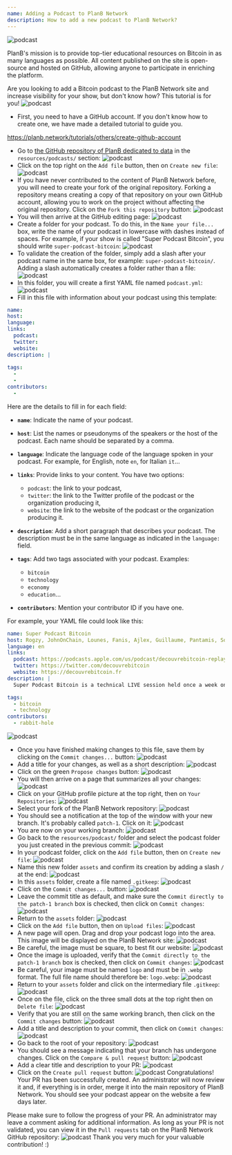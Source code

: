 ```yaml
---
name: Adding a Podcast to PlanB Network
description: How to add a new podcast to PlanB Network?
---
```

![podcast](assets/cover.webp)

PlanB's mission is to provide top-tier educational resources on Bitcoin in as many languages as possible. All content published on the site is open-source and hosted on GitHub, allowing anyone to participate in enriching the platform.

Are you looking to add a Bitcoin podcast to the PlanB Network site and increase visibility for your show, but don't know how? This tutorial is for you!
![podcast](assets/01.webp)
- First, you need to have a GitHub account. If you don't know how to create one, we have made a detailed tutorial to guide you.

https://planb.network/tutorials/others/create-github-account


- Go to [the GitHub repository of PlanB dedicated to data](https://github.com/PlanB-Network/bitcoin-educational-content/tree/dev/resources/podcasts) in the `resources/podcasts/` section:
![podcast](assets/02.webp)
- Click on the top right on the `Add file` button, then on `Create new file`:
![podcast](assets/03.webp)
- If you have never contributed to the content of PlanB Network before, you will need to create your fork of the original repository. Forking a repository means creating a copy of that repository on your own GitHub account, allowing you to work on the project without affecting the original repository. Click on the `Fork this repository` button:
![podcast](assets/04.webp)
- You will then arrive at the GitHub editing page:
![podcast](assets/05.webp)
- Create a folder for your podcast. To do this, in the `Name your file...` box, write the name of your podcast in lowercase with dashes instead of spaces. For example, if your show is called "Super Podcast Bitcoin", you should write `super-podcast-bitcoin`:
![podcast](assets/06.webp)
- To validate the creation of the folder, simply add a slash after your podcast name in the same box, for example: `super-podcast-bitcoin/`. Adding a slash automatically creates a folder rather than a file:
![podcast](assets/07.webp)
- In this folder, you will create a first YAML file named `podcast.yml`:
![podcast](assets/08.webp)
- Fill in this file with information about your podcast using this template:

```yaml
name: 
host: 
language: 
links:
  podcast: 
  twitter: 
  website: 
description: |
  
tags:
  - 
  - 
contributors:
  - 
```

Here are the details to fill in for each field:

- **`name`**: Indicate the name of your podcast.
- **`host`**: List the names or pseudonyms of the speakers or the host of the podcast. Each name should be separated by a comma.
- **`language`**: Indicate the language code of the language spoken in your podcast. For example, for English, note `en`, for Italian `it`...

- **`links`**: Provide links to your content. You have two options:
	- `podcast`: the link to your podcast,
	- `twitter`: the link to the Twitter profile of the podcast or the organization producing it,
	- `website`: the link to the website of the podcast or the organization producing it.

- **`description`**: Add a short paragraph that describes your podcast. The description must be in the same language as indicated in the `language:` field.

- **`tags`**: Add two tags associated with your podcast. Examples:
    - `bitcoin`
    - `technology`
    - `economy`
    - `education`...

- **`contributors`**: Mention your contributor ID if you have one.

For example, your YAML file could look like this:

```yaml
name: Super Podcast Bitcoin
host: Rogzy, JohnOnChain, Lounes, Fanis, Ajlex, Guillaume, Pantamis, Sosthene, Loic
language: en
links:
  podcast: https://podcasts.apple.com/us/podcast/decouvrebitcoin-replay/id1693844092
  twitter: https://twitter.com/decouvrebitcoin
  website: https://decouvrebitcoin.fr
description: |
  Super Podcast Bitcoin is a technical LIVE session held once a week on Twitter to delve deep into the Bitcoin protocol, layer two solutions, and all things that blow minds. Our hosts Lounes, Pantamis, Loïc, and Sosthene will answer your questions and offer the most technical show on Bitcoin in the world.

tags:
  - bitcoin
  - technology
contributors:
  - rabbit-hole
```

![podcast](assets/09.webp)

- Once you have finished making changes to this file, save them by clicking on the `Commit changes...` button:
![podcast](assets/10.webp)
- Add a title for your changes, as well as a short description:
![podcast](assets/11.webp)
- Click on the green `Propose changes` button:
![podcast](assets/12.webp)
- You will then arrive on a page that summarizes all your changes:
![podcast](assets/13.webp)
- Click on your GitHub profile picture at the top right, then on `Your Repositories`:
![podcast](assets/14.webp)
- Select your fork of the PlanB Network repository:
![podcast](assets/15.webp)
- You should see a notification at the top of the window with your new branch. It's probably called `patch-1`. Click on it:
![podcast](assets/16.webp)
- You are now on your working branch:
![podcast](assets/17.webp)
- Go back to the `resources/podcast/` folder and select the podcast folder you just created in the previous commit: ![podcast](assets/18.webp)
- In your podcast folder, click on the `Add file` button, then on `Create new file`:
![podcast](assets/19.webp)
- Name this new folder `assets` and confirm its creation by adding a slash `/` at the end:
![podcast](assets/20.webp)
- In this `assets` folder, create a file named `.gitkeep`:
![podcast](assets/21.webp)
- Click on the `Commit changes...` button:
![podcast](assets/22.webp)
- Leave the commit title as default, and make sure the `Commit directly to the patch-1 branch` box is checked, then click on `Commit changes`:
![podcast](assets/23.webp)
- Return to the `assets` folder:
![podcast](assets/24.webp)
- Click on the `Add file` button, then on `Upload files`:
![podcast](assets/25.webp)
- A new page will open. Drag and drop your podcast logo into the area. This image will be displayed on the PlanB Network site:
![podcast](assets/26.webp)
- Be careful, the image must be square, to best fit our website:
![podcast](assets/27.webp)
- Once the image is uploaded, verify that the `Commit directly to the patch-1 branch` box is checked, then click on `Commit changes`:
![podcast](assets/28.webp)
- Be careful, your image must be named `logo` and must be in `.webp` format. The full file name should therefore be: `logo.webp`:
![podcast](assets/29.webp)
- Return to your `assets` folder and click on the intermediary file `.gitkeep`:
![podcast](assets/30.webp)
- Once on the file, click on the three small dots at the top right then on `Delete file`:
![podcast](assets/31.webp)
- Verify that you are still on the same working branch, then click on the `Commit changes` button:
![podcast](assets/32.webp)
- Add a title and description to your commit, then click on `Commit changes`:
![podcast](assets/33.webp)
- Go back to the root of your repository:
![podcast](assets/34.webp)
- You should see a message indicating that your branch has undergone changes. Click on the `Compare & pull request` button:
![podcast](assets/35.webp)
- Add a clear title and description to your PR:
![podcast](assets/36.webp)
- Click on the `Create pull request` button:
![podcast](assets/37.webp)
Congratulations! Your PR has been successfully created. An administrator will now review it and, if everything is in order, merge it into the main repository of PlanB Network. You should see your podcast appear on the website a few days later.

Please make sure to follow the progress of your PR. An administrator may leave a comment asking for additional information. As long as your PR is not validated, you can view it in the `Pull requests` tab on the PlanB Network GitHub repository:
![podcast](assets/38.webp)
Thank you very much for your valuable contribution! :)
